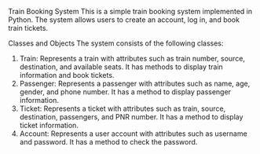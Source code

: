 Train Booking System
This is a simple train booking system implemented in Python. The system allows users to create an account, log in, and book train tickets.

Classes and Objects
The system consists of the following classes:

1. Train: Represents a train with attributes such as train number, source, destination, and available seats. It has methods to display train information and book tickets.
2. Passenger: Represents a passenger with attributes such as name, age, gender, and phone number. It has a method to display passenger information.
3. Ticket: Represents a ticket with attributes such as train, source, destination, passengers, and PNR number. It has a method to display ticket information.
4. Account: Represents a user account with attributes such as username and password. It has a method to check the password.

